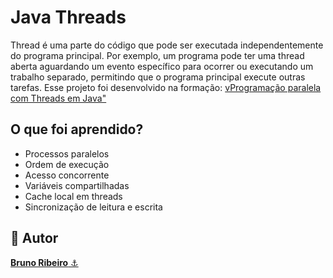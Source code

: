# Java Threads
Thread é uma parte do código que pode ser executada independentemente do programa principal. Por exemplo, um programa pode ter uma thread aberta aguardando um evento específico para ocorrer ou executando um trabalho separado, permitindo que o programa principal execute outras tarefas.
Esse projeto foi desenvolvido na formação: <a href="https://cursos.alura.com.br/formacao-threads-java">vProgramação paralela com Threads em Java"</a>

## O que foi aprendido?
- Processos paralelos
- Ordem de execução
- Acesso concorrente
- Variáveis compartilhadas
- Cache local em threads
- Sincronização de leitura e escrita

<h2>🧐 Autor</h2>
<a href="https://github.com/brdoliveira" title="Github"><b>Bruno Ribeiro</b> ⚓</a>

